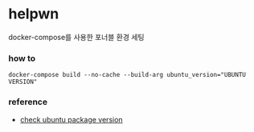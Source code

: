 # helpwn

docker-compose를 사용한 포너블 환경 세팅

### how to
```shell
docker-compose build --no-cache --build-arg ubuntu_version="UBUNTU VERSION"
```

### reference
- [check ubuntu package version](https://distrowatch.com/table.php?distribution=ubuntu)